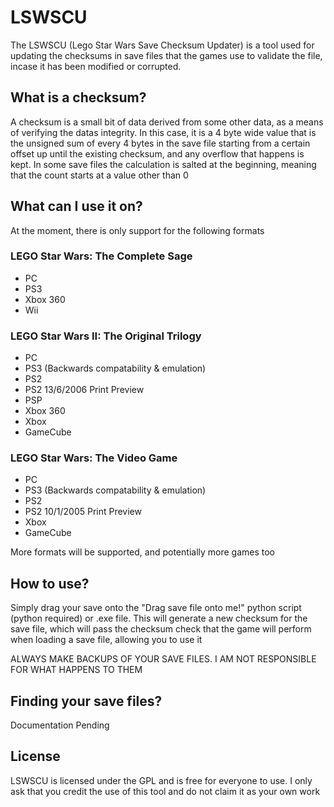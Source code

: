 # LSWSCU

The LSWSCU (Lego Star Wars Save Checksum Updater) is a tool used for updating the checksums in save files that the games use to validate the file, incase it has been modified or corrupted.  

## What is a checksum?

A checksum is a small bit of data derived from some other data, as a means of verifying the datas integrity. In this case, it is a 4 byte wide value that is the unsigned sum of every 4 bytes in the save file starting from a certain offset up until the existing checksum, and any overflow that happens is kept. In some save files the calculation is salted at the beginning, meaning that the count starts at a value other than 0

## What can I use it on?

At the moment, there is only support for the following formats

### LEGO Star Wars: The Complete Sage
- PC
- PS3
- Xbox 360
- Wii

### LEGO Star Wars II: The Original Trilogy
- PC
- PS3 (Backwards compatability & emulation)
- PS2
- PS2 13/6/2006 Print Preview
- PSP
- Xbox 360
- Xbox
- GameCube

### LEGO Star Wars: The Video Game 
- PC
- PS3 (Backwards compatability & emulation)
- PS2
- PS2 10/1/2005 Print Preview
- Xbox
- GameCube

More formats will be supported, and potentially more games too

## How to use?

Simply drag your save onto the "Drag save file onto me!" python script (python required) or .exe file. This will generate a new checksum for the save file, which will pass the checksum check that the game will perform when loading a save file, allowing you to use it

ALWAYS MAKE BACKUPS OF YOUR SAVE FILES. I AM NOT RESPONSIBLE FOR WHAT HAPPENS TO THEM

## Finding your save files?

Documentation Pending

## License

LSWSCU is licensed under the GPL and is free for everyone to use. I only ask that you credit the use of this tool and do not claim it as your own work
